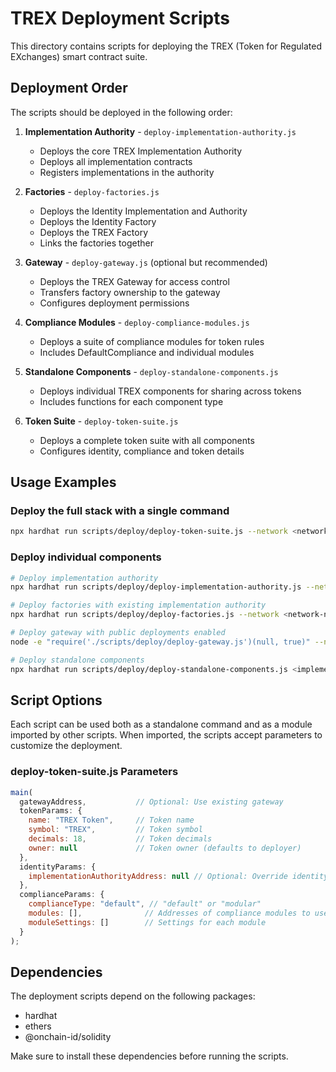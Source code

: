 # TREX Deployment Scripts

This directory contains scripts for deploying the TREX (Token for Regulated EXchanges) smart contract suite.

## Deployment Order

The scripts should be deployed in the following order:

1. **Implementation Authority** - `deploy-implementation-authority.js`
   - Deploys the core TREX Implementation Authority
   - Deploys all implementation contracts
   - Registers implementations in the authority

2. **Factories** - `deploy-factories.js`
   - Deploys the Identity Implementation and Authority
   - Deploys the Identity Factory
   - Deploys the TREX Factory
   - Links the factories together

3. **Gateway** - `deploy-gateway.js` (optional but recommended)
   - Deploys the TREX Gateway for access control
   - Transfers factory ownership to the gateway
   - Configures deployment permissions

4. **Compliance Modules** - `deploy-compliance-modules.js`
   - Deploys a suite of compliance modules for token rules
   - Includes DefaultCompliance and individual modules

5. **Standalone Components** - `deploy-standalone-components.js`
   - Deploys individual TREX components for sharing across tokens
   - Includes functions for each component type

6. **Token Suite** - `deploy-token-suite.js`
   - Deploys a complete token suite with all components
   - Configures identity, compliance and token details

## Usage Examples

### Deploy the full stack with a single command

```bash
npx hardhat run scripts/deploy/deploy-token-suite.js --network <network-name>
```

### Deploy individual components

```bash
# Deploy implementation authority
npx hardhat run scripts/deploy/deploy-implementation-authority.js --network <network-name>

# Deploy factories with existing implementation authority
npx hardhat run scripts/deploy/deploy-factories.js --network <network-name>

# Deploy gateway with public deployments enabled
node -e "require('./scripts/deploy/deploy-gateway.js')(null, true)" --network <network-name>

# Deploy standalone components
npx hardhat run scripts/deploy/deploy-standalone-components.js <implementation-authority-address> --network <network-name>
```

## Script Options

Each script can be used both as a standalone command and as a module imported by other scripts. When imported, the scripts accept parameters to customize the deployment.

### deploy-token-suite.js Parameters

```javascript
main(
  gatewayAddress,           // Optional: Use existing gateway
  tokenParams: {
    name: "TREX Token",     // Token name
    symbol: "TREX",         // Token symbol
    decimals: 18,           // Token decimals
    owner: null             // Token owner (defaults to deployer)
  },
  identityParams: {
    implementationAuthorityAddress: null // Optional: Override identity authority
  },
  complianceParams: {
    complianceType: "default", // "default" or "modular"
    modules: [],              // Addresses of compliance modules to use
    moduleSettings: []        // Settings for each module
  }
);
```

## Dependencies

The deployment scripts depend on the following packages:

- hardhat
- ethers
- @onchain-id/solidity

Make sure to install these dependencies before running the scripts.